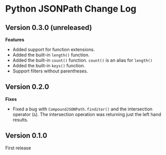 # Python JSONPath Change Log

## Version 0.3.0 (unreleased)

**Features**

- Added support for function extensions.
- Added the built-in `length()` function.
- Added the built-in `count()` function. `count()` is an alias for `length()`
- Added the built-in `keys()` function.
- Support filters without parentheses.

## Version 0.2.0

**Fixes**

- Fixed a bug with `CompoundJSONPath.finditer()` and the intersection operator (`&`). The intersection operation was returning just the left hand results.

## Version 0.1.0

First release
